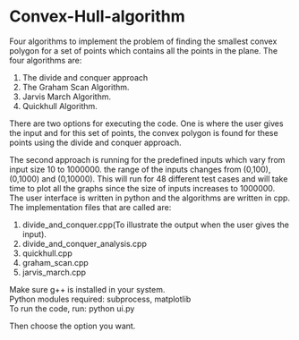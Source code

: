 # Convex-Hull-algorithm
Four algorithms to implement the problem of finding the smallest convex polygon for a set of points which contains all the points in the plane.
The four algorithms are:
1. The divide and conquer approach
2. The Graham Scan Algorithm.
3. Jarvis March Algorithm.
4. Quickhull Algorithm.

There are two options for executing the code.
One is where the user gives the input and for this set of points, the convex polygon is found for these points using the divide and conquer approach.

The second approach is running for the predefined inputs which vary from input size 10 to 1000000. the range of the inputs 
changes from (0,100), (0,1000) and (0,10000). This will run for 48 different test cases and will take time to plot all the graphs since the size of inputs increases to 1000000.
The user interface is written in python and the algorithms are written in cpp.<br/>
The implementation files that are called are:
1. divide_and_conquer.cpp(To illustrate the output when the user gives the input).
2. divide_and_conquer_analysis.cpp
3. quickhull.cpp
4. graham_scan.cpp
5. jarvis_march.cpp


Make sure g++ is installed in your system.<br/>
Python modules required: subprocess, matplotlib<br/>
To run the code, run:
python ui.py

Then choose the option you want.
